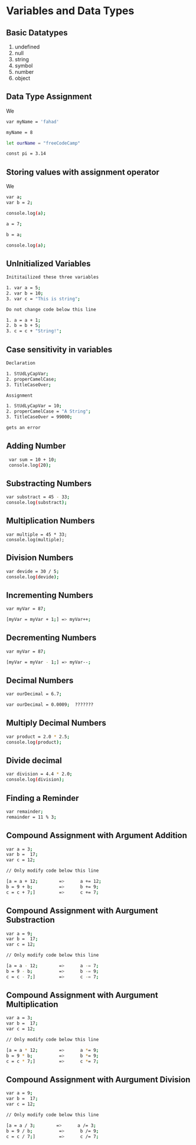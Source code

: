 # Variables and Data Types

## Basic Datatypes 
1. undefined
2. null
3. string
4. symbol
5. number
6. object


## Data Type Assignment
We
```sh
var myName = 'fahad'

myName = 8

let ourName = "freeCodeCamp"

const pi = 3.14
```

## Storing values with assignment operator

We 
```sh
var a;
var b = 2;

console.log(a);

a = 7;

b = a;

console.log(a);
```
<!-- ## Initializing Variables W/ Assignment Operator

Now Another Example of Initial Variables
```sh

``` -->

## UnInitialized Variables
 
 ```sh
Inititailized these three variables

1. var a = 5;
2. var b = 10;
3. var c = "This is string";
 ```
```sh
Do not change code below this line

1. a = a + 1;
2. b = b + 5;
3. c = c + "String!";

```
## Case sensitivity in variables

```sh
Declaration

1. StUdLyCapVar;
2. properCamelCase;
3. TitleCaseOver;
```
```sh
Assignment

1. StUdLyCapVar = 10;
2. properCamelCase = "A String";
3. TitleCaseOver = 99000;

gets an error
```

## Adding Number
```sh
 var sum = 10 + 10;
 console.log(20);
 ```
 ## Substracting Numbers

 ```sh
 var substract = 45 - 33;
console.log(substract);
```

## Multiplication Numbers

```
var multiple = 45 * 33;
console.log(multiple);
```

## Division Numbers

```sh
var devide = 30 / 5;
console.log(devide);
```

## Incrementing Numbers

```sh
var myVar = 87;

[myVar = myVar + 1;] => myVar++;

```

## Decrementing Numbers

```sh
var myVar = 87;

[myVar = myVar - 1;] => myVar--;

```

## Decimal Numbers

```sh
var ourDecimal = 6.7;

var ourDecimal = 0.0009;  ???????

```

## Multiply Decimal Numbers

```sh
var product = 2.0 * 2.5;
console.log(product);
```

## Divide decimal

```sh
var division = 4.4 * 2.0;
console.log(division);
```

## Finding a Reminder
 ```sh
 var remainder;
 remainder = 11 % 3;
 ```

 ## Compound Assignment with Argument Addition

 ```sh
 var a = 3;
 var b =  17;
 var c = 12;

// Only modify code below this line

[a = a + 12;        =>      a += 12;
b = 9 + b;          =>      b += 9;
c = c + 7;]         =>      c += 7;
```

## Compound Assignment with Aurgument Substraction

 ```sh
 var a = 9;
 var b =  17;
 var c = 12;

// Only modify code below this line

[a = a - 12;        =>      a -= 7;
b = 9 - b;          =>      b -= 9;
c = c - 7;]         =>      c -= 7;
```
## Compound Assignment with Aurgument Multiplication

 ```sh
 var a = 3;
 var b =  17;
 var c = 12;

// Only modify code below this line

[a = a * 12;        =>      a *= 9;
b = 9 * b;          =>      b *= 9;
c = c * 7;]         =>      c *= 7;
```
## Compound Assignment with Aurgument Division

 ```sh
 var a = 9;
 var b =  17;
 var c = 12;

// Only modify code below this line

[a = a / 3;        =>      a /= 3;
b = 9 / b;          =>      b /= 9;
c = c / 7;]         =>      c /= 7;
```
